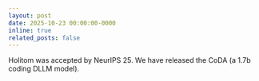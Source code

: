```yaml
---
layout: post
date: 2025-10-23 00:00:00-0000
inline: true
related_posts: false
---
```

Holitom was accepted by NeurIPS 25. We have released the CoDA (a 1.7b coding DLLM model).